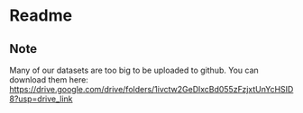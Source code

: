 # Readme

## Note
Many of our datasets are too big to be uploaded to github. You can download them here: https://drive.google.com/drive/folders/1ivctw2GeDlxcBd055zFzjxtUnYcHSID8?usp=drive_link